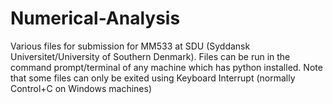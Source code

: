 # Numerical-Analysis
Various files for submission for MM533 at SDU (Syddansk Universitet/University of Southern Denmark).
Files can be run in the command prompt/terminal of any machine which has python installed. 
Note that some files can only be exited using Keyboard Interrupt (normally Control+C on Windows machines)
